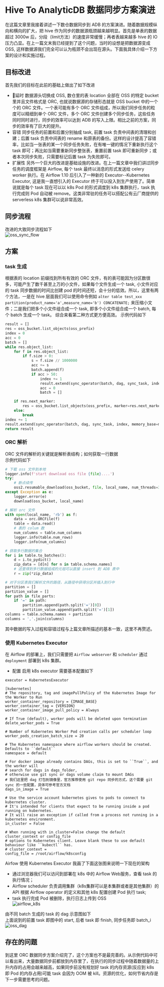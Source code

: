 # Hive To AnalyticDB 数据同步方案演进


在这篇文章里我接着讲述一下数仓数据同步到 ADB 的方案演进。随着数据规模纵向和横向的扩大，把 hive 作为同步的数据源瓶颈越来越明显。首先是单表的数据超过 3000w 后，分段（limit方法）的速度非常缓慢；再者表越来越多 hive 的 IO 压力凸显。在上一篇文末我已经提到了这个问题，当时的设想是把数据源变成 OSS, 这样数据源我们完全可以认为瓶颈不会出现在源头。下面我具体介绍一下方案的设计和实施过程。

## 目标改进  
首先我们的目标在此前的基础上做出了如下改进
* 延时
  数据源头切换成 OSS, 数仓里的表 location 全部在 OSS 的特定 bucket 里并且文件格式是 ORC, 也就说数据源的存储形态就是 OSS bucket 中的一个个的 ORC 文件。一个表可能有多个 ORC 文件组成，所以我们同步任务的粒度可以精细到单个 ORC 文件，多个 ORC 文件创建多个同步任务，这些任务同时同时进行，同步的效率可以达到 ADB 的写入上限。相比之前的方案，同步的效率有了巨大的提升。
* 容错
  同步任务的前置和后置分别抽成 task, 前置 task 负责中间表的清理和创建；后置 task 负责中间表的 rename 和原表的备份。这样的设计提高了容错率，比如当一张表的某一个同步任务失败，在有唯一键的情况下重新执行这个 task 即可；再比如当需要重新同步整张表，重置前置 task 即可重新同步；或者本次同步失败，只需要标记后置 task 为失败即可。
* 扩展性
  另外一个巨大的改进是基础设施的改进。在上一篇文章中我们讲过同步任务的调度框架是 Airflow, 每个 task 最终以消息的形式发送给 celery worker 执行。在 Airflow 1.10 后引入了一种新的 Executor--Kubernetes Executor, 这是我一直想引入的 Executor 终于可以投入到生产使用了。简单说就是每个 task 现在可以以 k8s Pod 的形式调度到 k8s 集群执行，task 执行完成则 Pod 自动被 remove。这类非常驻的任务可以搭配公有云厂商提供的 serverless k8s 集群可以说非常高效。


## 同步流程
改进的大致同步流程如下  
![oss_sync_flow](https://pics.lxkaka.wang/oss_sync_flow.png)

## 方案

### task 生成  
根据表的 location 前缀找到所有有效的 ORC 文件，有的表可能因为分区数很多，可能产生了数千甚至上万的小文件，如果每个文件生成一个 task, 小文件对应的 task 同步数据的时间比创建 pod 的时间还短，会十分的低效。所以，这里有两个方法，一是在 hive 层面我们可以使用命令例如 `alter table test_xxx partition(product_name='a',measure_name='b') CONCATENATE;` 来压缩小文件；二是我们把多个小文件组合成一个 task, 即多个小文件组合成一个 batch, 每个 batch 生成一个 task。 综合来看第二种方式更方便高效。
示例代码如下    
```python
result = []
res = oss_bucket.list_objects(oss_prefix)
index = 0
acc = 0
batch = []
while res.object_list:
    for f in res.object_list:
        if f.size > 0:
            s = f.size // 1000000
            acc += s
            batch.append(f)
            if acc > 50:
                index += 1
                result.extend(sync_operator(batch, dag, sync_task, index, memory_base=memory_base))
                acc = 0
                batch = []

    if res.next_marker:
        res = oss_bucket.list_objects(oss_prefix, marker=res.next_marker)
    else:
        break
index += 1
result.extend(sync_operator(batch, dag, sync_task, index, memory_base=memory_base))
return result
```

### ORC 解析  
ORC 文件的解析的关键就是解析表结构；如何获取一行数据    
示例代码如下    
```python
# 下载 oss 文件到本地
logger.info(f'start download oss file {file}....')
try:
    # 断点续传  
    oss2.resumable_download(oss_bucket, file, local_name, num_threads=3)
except Exception as e:
    logger.error(e)
    download(oss_bucket, local_name)

# 解析 orc 文件
with open(local_name, 'rb') as f:
    data = orc.ORCFile(f)
    table = data.read()
    # 表的 colum 数
    num_columns = table.num_columns
    logger.info(table.num_rows)
    logger.info(num_columns)

# 获取多行数据的集合
for i in table.to_batches():
    d = i.to_pydict()
    zip_data = [d[n] for n in table.schema.names]
    # 这里得到多行数据组成的元祖可以直接 insert 到 ADB 表中
    r = zip(*zip_data)

# 对于分区表我们解析文件的路径，从路径中获得分区并插入到行中  
partition = []
partition_value = []
for path in file_parts:
    if '=' in path:
        partition.append(path.split('=')[0])
        partition_value.append(path.split('=')[1])
columns = table.schema.names + partition
columns = ','.join(columns)  
```

其中数据的写入过程和容错过程与上篇文章所描述的基本一致，这里不再赘述。

### 使用 Kubernetes Executor  
在 Airflow 的部署上，我们只需要把 `Airflow webserver` 和 `scheduler` 通过 `deployment` 部署到 k8s 集群。
* 配置 
启用 k8s executor 需要基本配置如下   
```
executor = KubernetesExecutor

[kubernetes]
# The repository, tag and imagePullPolicy of the Kubernetes Image for the Worker to Run
worker_container_repository = {IMAGE_BASE}
worker_container_tag = {VERSION}
worker_container_image_pull_policy = Always

# If True (default), worker pods will be deleted upon termination
delete_worker_pods = True

# Number of Kubernetes Worker Pod creation calls per scheduler loop
worker_pods_creation_batch_size = 20

# The Kubernetes namespace where airflow workers should be created. Defaults to ``default``
namespace = default

# For docker image already contains DAGs, this is set to ``True``, and the worker will
# search for dags in dags_folder,
# otherwise use git sync or dags volume claim to mount DAGs
# 我们这里把 dag 打包到镜像里，官方推荐使用 git repo 同步的方式，这个需要 git sync 的一些配置，具体可参考官方文档
dags_in_image = True

# Use the service account kubernetes gives to pods to connect to kubernetes cluster.
# It's intended for clients that expect to be running inside a pod running on kubernetes.
# It will raise an exception if called from a process not running in a kubernetes environment.
in_cluster = False

# When running with in_cluster=False change the default cluster_context or config_file
# options to Kubernetes client. Leave blank these to use default behaviour like ``kubectl`` has.
# cluster_context =
config_file = /root/airflow/k8sconfig
```
Airfow 使用 Kubernetes Executor 我画了下面这张图来说明一下现在的架构     
* 通过浏览器我们可以访问到部署在 k8s 中的 Airflow Web服务，查看 task 的执行情况；  
* Airflow scheduler 负责调用集群（k8s集群可以是本集群或者是其他集群）的 API 根据 Airflow operator 的定义和其他 k8s 配置创建 Pod 执行 task;  
* task 执行完成 Pod 被删除，执行日志上传到 OSS  
![airflow_k8s](https://pics.lxkaka.wang/airflow_k8s.png)

由不同 batch 生成的 task 的 dag 示意图如下  
上面说到的前置 task 即图中的 start, 后者 task 即 finish, 同步任务即 batch_i  
![oss_dag](https://pics.lxkaka.wang/oss_dag.png)


## 存在的问题  
到这里 ORC 数据同步方案介绍完了，这个方案也不是最完善的。从示例代码中可以看出来，大量数据同步前都放到内存里了，在执行的同步过程中随着数据量的上升内存的占用会越来越高，如果同步前没有规划好 task 的内存资源(反应到 k8s 即 Pod 的内存占用)可能 task 会因为 OOM 被 kill。资源的优化，如何节省内存是下一步需要思考的问题。


